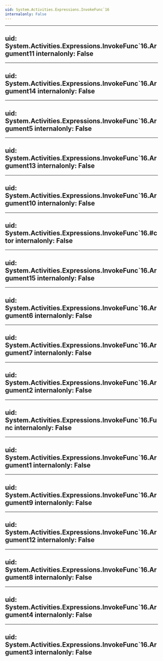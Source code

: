 ```yaml
---
uid: System.Activities.Expressions.InvokeFunc`16
internalonly: False
---
```


---
uid: System.Activities.Expressions.InvokeFunc`16.Argument11
internalonly: False
---

---
uid: System.Activities.Expressions.InvokeFunc`16.Argument14
internalonly: False
---

---
uid: System.Activities.Expressions.InvokeFunc`16.Argument5
internalonly: False
---

---
uid: System.Activities.Expressions.InvokeFunc`16.Argument13
internalonly: False
---

---
uid: System.Activities.Expressions.InvokeFunc`16.Argument10
internalonly: False
---

---
uid: System.Activities.Expressions.InvokeFunc`16.#ctor
internalonly: False
---

---
uid: System.Activities.Expressions.InvokeFunc`16.Argument15
internalonly: False
---

---
uid: System.Activities.Expressions.InvokeFunc`16.Argument6
internalonly: False
---

---
uid: System.Activities.Expressions.InvokeFunc`16.Argument7
internalonly: False
---

---
uid: System.Activities.Expressions.InvokeFunc`16.Argument2
internalonly: False
---

---
uid: System.Activities.Expressions.InvokeFunc`16.Func
internalonly: False
---

---
uid: System.Activities.Expressions.InvokeFunc`16.Argument1
internalonly: False
---

---
uid: System.Activities.Expressions.InvokeFunc`16.Argument9
internalonly: False
---

---
uid: System.Activities.Expressions.InvokeFunc`16.Argument12
internalonly: False
---

---
uid: System.Activities.Expressions.InvokeFunc`16.Argument8
internalonly: False
---

---
uid: System.Activities.Expressions.InvokeFunc`16.Argument4
internalonly: False
---

---
uid: System.Activities.Expressions.InvokeFunc`16.Argument3
internalonly: False
---
